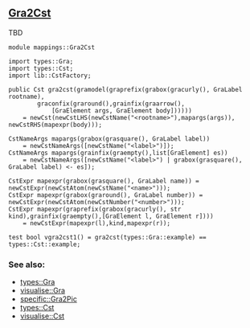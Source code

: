 ## [Gra2Cst](https://github.com/grammarware/bx-parsing/blob/master/src/mappings/Gra2Cst.rsc)

TBD

```
module mappings::Gra2Cst

import types::Gra;
import types::Cst;
import lib::CstFactory;

public Cst gra2cst(gramodel(graprefix(grabox(gracurly(), GraLabel rootname),
        graconfix(graround(),grainfix(graarrow(),
            [GraElement args, GraElement body])))))
    = newCst(newCstLHS(newCstName("<rootname>"),mapargs(args)), newCstRHS(mapexpr(body)));

CstNameArgs mapargs(grabox(grasquare(), GraLabel label))
    = newCstNameArgs([newCstName("<label>")]);
CstNameArgs mapargs(grainfix(graempty(),list[GraElement] es))
    = newCstNameArgs([newCstName("<label>") | grabox(grasquare(), GraLabel label) <- es]);

CstExpr mapexpr(grabox(grasquare(), GraLabel name)) = newCstExpr(newCstAtom(newCstName("<name>")));
CstExpr mapexpr(grabox(graround(), GraLabel number)) = newCstExpr(newCstAtom(newCstNumber("<number>")));
CstExpr mapexpr(graprefix(grabox(gracurly(), str kind),grainfix(graempty(),[GraElement l, GraElement r])))
    = newCstExpr(mapexpr(l),kind,mapexpr(r));

test bool vgra2cst1() = gra2cst(types::Gra::example) == types::Cst::example;
```

### See also:
* [types::Gra](https://github.com/grammarware/bx-parsing/blob/master/src/types/Gra.rsc)
* [visualise::Gra](https://github.com/grammarware/bx-parsing/blob/master/src/visualise/Gra.rsc)
* [specific::Gra2Pic](https://github.com/grammarware/bx-parsing/blob/master/src/specific/Gra2Pic.rsc)
* [types::Cst](https://github.com/grammarware/bx-parsing/blob/master/src/types/Cst.rsc)
* [visualise::Cst](https://github.com/grammarware/bx-parsing/blob/master/src/visualise/Cst.rsc)
